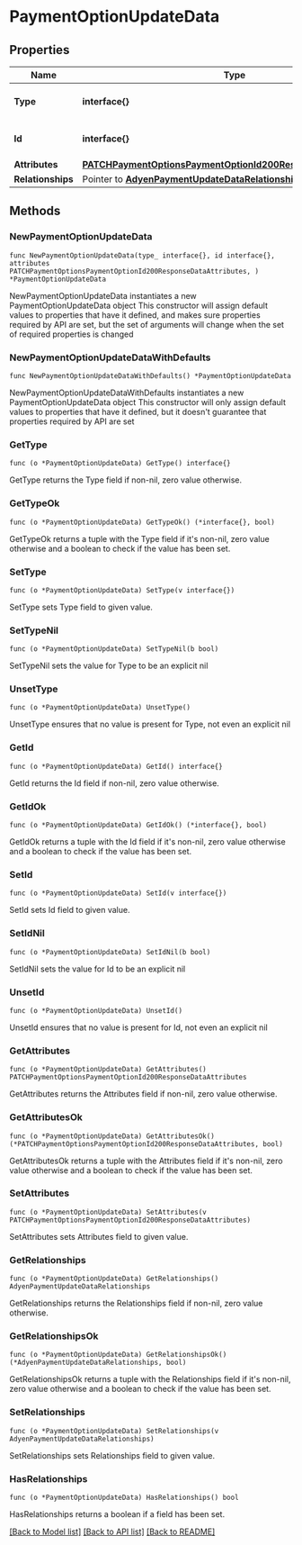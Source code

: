 # PaymentOptionUpdateData

## Properties

Name | Type | Description | Notes
------------ | ------------- | ------------- | -------------
**Type** | **interface{}** | The resource&#39;s type | 
**Id** | **interface{}** | The resource&#39;s id | 
**Attributes** | [**PATCHPaymentOptionsPaymentOptionId200ResponseDataAttributes**](PATCHPaymentOptionsPaymentOptionId200ResponseDataAttributes.md) |  | 
**Relationships** | Pointer to [**AdyenPaymentUpdateDataRelationships**](AdyenPaymentUpdateDataRelationships.md) |  | [optional] 

## Methods

### NewPaymentOptionUpdateData

`func NewPaymentOptionUpdateData(type_ interface{}, id interface{}, attributes PATCHPaymentOptionsPaymentOptionId200ResponseDataAttributes, ) *PaymentOptionUpdateData`

NewPaymentOptionUpdateData instantiates a new PaymentOptionUpdateData object
This constructor will assign default values to properties that have it defined,
and makes sure properties required by API are set, but the set of arguments
will change when the set of required properties is changed

### NewPaymentOptionUpdateDataWithDefaults

`func NewPaymentOptionUpdateDataWithDefaults() *PaymentOptionUpdateData`

NewPaymentOptionUpdateDataWithDefaults instantiates a new PaymentOptionUpdateData object
This constructor will only assign default values to properties that have it defined,
but it doesn't guarantee that properties required by API are set

### GetType

`func (o *PaymentOptionUpdateData) GetType() interface{}`

GetType returns the Type field if non-nil, zero value otherwise.

### GetTypeOk

`func (o *PaymentOptionUpdateData) GetTypeOk() (*interface{}, bool)`

GetTypeOk returns a tuple with the Type field if it's non-nil, zero value otherwise
and a boolean to check if the value has been set.

### SetType

`func (o *PaymentOptionUpdateData) SetType(v interface{})`

SetType sets Type field to given value.


### SetTypeNil

`func (o *PaymentOptionUpdateData) SetTypeNil(b bool)`

 SetTypeNil sets the value for Type to be an explicit nil

### UnsetType
`func (o *PaymentOptionUpdateData) UnsetType()`

UnsetType ensures that no value is present for Type, not even an explicit nil
### GetId

`func (o *PaymentOptionUpdateData) GetId() interface{}`

GetId returns the Id field if non-nil, zero value otherwise.

### GetIdOk

`func (o *PaymentOptionUpdateData) GetIdOk() (*interface{}, bool)`

GetIdOk returns a tuple with the Id field if it's non-nil, zero value otherwise
and a boolean to check if the value has been set.

### SetId

`func (o *PaymentOptionUpdateData) SetId(v interface{})`

SetId sets Id field to given value.


### SetIdNil

`func (o *PaymentOptionUpdateData) SetIdNil(b bool)`

 SetIdNil sets the value for Id to be an explicit nil

### UnsetId
`func (o *PaymentOptionUpdateData) UnsetId()`

UnsetId ensures that no value is present for Id, not even an explicit nil
### GetAttributes

`func (o *PaymentOptionUpdateData) GetAttributes() PATCHPaymentOptionsPaymentOptionId200ResponseDataAttributes`

GetAttributes returns the Attributes field if non-nil, zero value otherwise.

### GetAttributesOk

`func (o *PaymentOptionUpdateData) GetAttributesOk() (*PATCHPaymentOptionsPaymentOptionId200ResponseDataAttributes, bool)`

GetAttributesOk returns a tuple with the Attributes field if it's non-nil, zero value otherwise
and a boolean to check if the value has been set.

### SetAttributes

`func (o *PaymentOptionUpdateData) SetAttributes(v PATCHPaymentOptionsPaymentOptionId200ResponseDataAttributes)`

SetAttributes sets Attributes field to given value.


### GetRelationships

`func (o *PaymentOptionUpdateData) GetRelationships() AdyenPaymentUpdateDataRelationships`

GetRelationships returns the Relationships field if non-nil, zero value otherwise.

### GetRelationshipsOk

`func (o *PaymentOptionUpdateData) GetRelationshipsOk() (*AdyenPaymentUpdateDataRelationships, bool)`

GetRelationshipsOk returns a tuple with the Relationships field if it's non-nil, zero value otherwise
and a boolean to check if the value has been set.

### SetRelationships

`func (o *PaymentOptionUpdateData) SetRelationships(v AdyenPaymentUpdateDataRelationships)`

SetRelationships sets Relationships field to given value.

### HasRelationships

`func (o *PaymentOptionUpdateData) HasRelationships() bool`

HasRelationships returns a boolean if a field has been set.


[[Back to Model list]](../README.md#documentation-for-models) [[Back to API list]](../README.md#documentation-for-api-endpoints) [[Back to README]](../README.md)


